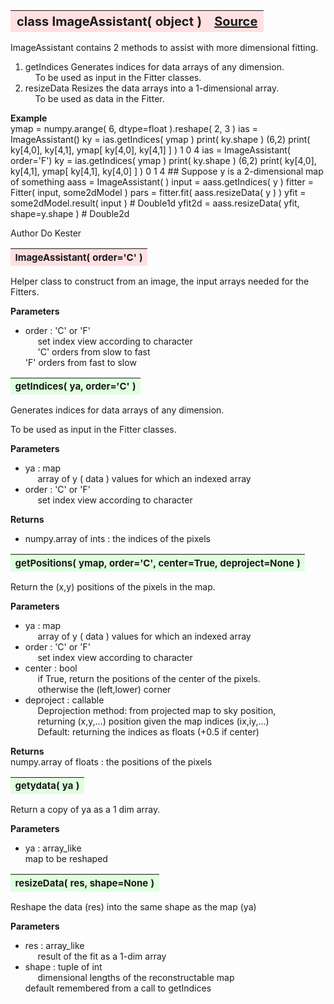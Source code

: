 ---
---
<br><br>

<a name="ImageAssistant"></a>
<table><thead style="background-color:#FFE0E0; width:100%; font-size:20px"><tr><th style="text-align:left">
<strong>class ImageAssistant(</strong> object )</th><th style="text-align:right"><a href=https://github.com/dokester/BayesicFitting/blob/master/BayesicFitting/source/ImageAssistant.py target=_blank>Source</a></th></tr></thead></table>
<p>

ImageAssistant contains 2 methods to assist with more dimensional
fitting.

1. getIndices Generates indices for data arrays of any dimension.
<br>&nbsp;&nbsp;&nbsp; To be used as input in the Fitter classes.<br>
2. resizeData Resizes the data arrays into a 1-dimensional array.
<br>&nbsp;&nbsp;&nbsp; To be used as data in the Fitter.<br>

<b>Example</b><br>
    ymap = numpy.arange( 6, dtype=float ).reshape( 2, 3 )
    ias = ImageAssistant()
    ky = ias.getIndices( ymap )
    print( ky.shape )
    (6,2)
    print( ky[4,0], ky[4,1], ymap[ ky[4,0], ky[4,1] ] )
    1 0 4
    ias = ImageAssistant( order='F')
    ky = ias.getIndices( ymap )
    print( ky.shape )
    (6,2)
    print( ky[4,0], ky[4,1], ymap[ ky[4,1], ky[4,0] ] )
    0 1 4
    ## Suppose y is a 2-dimensional map of something
    aass = ImageAssistant( )
    input = aass.getIndices( y )
    fitter = Fitter( input, some2dModel )
    pars = fitter.fit( aass.resizeData( y ) )
    yfit = some2dModel.result( input )                  # Double1d
    yfit2d = aass.resizeData( yfit, shape=y.shape )     # Double2d


Author       Do Kester


<a name="ImageAssistant"></a>
<table><thead style="background-color:#FFE0E0; width:100%; font-size:15px"><tr><th style="text-align:left">
<strong>ImageAssistant(</strong> order='C' )
</th></tr></thead></table>
<p>

Helper class to construct from an image, the input arrays
needed for the Fitters.

<b>Parameters</b><br>
* order  :  'C' or 'F'<br>
&nbsp;&nbsp;&nbsp;&nbsp; set index view according to character<br>
&nbsp;&nbsp;&nbsp;&nbsp; 'C' orders from slow to fast<br>
    'F' orders from fast to slow

<a name="getIndices"></a>
<table><thead style="background-color:#E0FFE0; width:100%; font-size:15px"><tr><th style="text-align:left">
<strong>getIndices(</strong> ya, order='C' )
</th></tr></thead></table>
<p>

Generates indices for data arrays of any dimension.

To be used as input in the Fitter classes.

<b>Parameters</b><br>
* ya  :  map<br>
&nbsp;&nbsp;&nbsp;&nbsp; array of y ( data ) values for which an indexed array<br>
* order  :  'C' or 'F'<br>
&nbsp;&nbsp;&nbsp;&nbsp; set index view according to character<br>

<b>Returns</b><br>
* numpy.array of ints  :  the indices of the pixels<br>


<a name="getPositions"></a>
<table><thead style="background-color:#E0FFE0; width:100%; font-size:15px"><tr><th style="text-align:left">
<strong>getPositions(</strong> ymap, order='C', center=True, deproject=None ) 
</th></tr></thead></table>
<p>

Return the (x,y) positions of the pixels in the map.

<b>Parameters</b><br>
* ya  :  map<br>
&nbsp;&nbsp;&nbsp;&nbsp; array of y ( data ) values for which an indexed array<br>
* order  :  'C' or 'F'<br>
&nbsp;&nbsp;&nbsp;&nbsp; set index view according to character<br>
* center  :  bool<br>
&nbsp;&nbsp;&nbsp;&nbsp; if True, return the positions of the center of the pixels.<br>
&nbsp;&nbsp;&nbsp;&nbsp; otherwise the (left,lower) corner<br>
* deproject  :  callable<br>
&nbsp;&nbsp;&nbsp;&nbsp; Deprojection method: from projected map to sky position,<br>
&nbsp;&nbsp;&nbsp;&nbsp; returning (x,y,...) position given the map indices (ix,iy,...)<br>
&nbsp;&nbsp;&nbsp;&nbsp; Default: returning the indices as floats (+0.5 if center)<br>

<b>Returns</b><br>
numpy.array of floats : the positions of the pixels

<a name="getydata"></a>
<table><thead style="background-color:#E0FFE0; width:100%; font-size:15px"><tr><th style="text-align:left">
<strong>getydata(</strong> ya )
</th></tr></thead></table>
<p>

Return a copy of ya as a 1 dim array.

<b>Parameters</b><br>
* ya  :  array_like<br>
    map to be reshaped

<a name="resizeData"></a>
<table><thead style="background-color:#E0FFE0; width:100%; font-size:15px"><tr><th style="text-align:left">
<strong>resizeData(</strong> res, shape=None )
</th></tr></thead></table>
<p>

Reshape the data (res) into the same shape as the map (ya)

<b>Parameters</b><br>
* res  :  array_like<br>
&nbsp;&nbsp;&nbsp;&nbsp; result of the fit as a 1-dim array<br>
* shape  :  tuple of int<br>
&nbsp;&nbsp;&nbsp;&nbsp; dimensional lengths of the reconstructable map<br>
    default remembered from a call to getIndices

